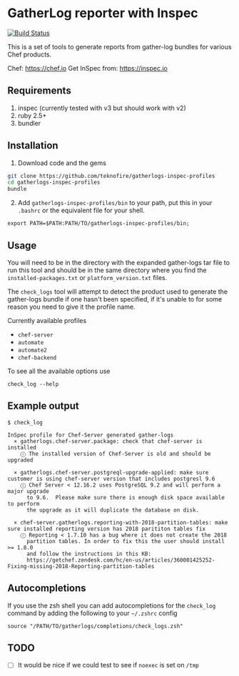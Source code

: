 # GatherLog reporter with Inspec

[![Build Status](https://travis-ci.com/teknofire/gatherlogs-inspec-profiles.svg?branch=master)](https://travis-ci.com/teknofire/gatherlogs-inspec-profiles)

This is a set of tools to generate reports from gather-log bundles for various Chef products.

Chef: https://chef.io
Get InSpec from: https://inspec.io

## Requirements

1. inspec (currently tested with v3 but should work with v2)
2. ruby 2.5+
3. bundler

## Installation

1. Download code and the gems

  ```bash
  git clone https://github.com/teknofire/gatherlogs-inspec-profiles
  cd gatherlogs-inspec-profiles
  bundle
  ```

2. Add `gatherlogs-inspec-profiles/bin` to your path, put this in your `.bashrc` or the equivalent file for your shell.

  ```
  export PATH=$PATH:PATH/TO/gatherlogs-inspec-profiles/bin;
  ```

## Usage

You will need to be in the directory with the expanded gather-logs tar file to run this tool and should be in the same directory where you find the `installed-packages.txt` or `platform_version.txt` files.

The `check_logs` tool will attempt to detect the product used to generate the gather-logs bundle if one hasn't been specified, if it's unable to for some reason you need to give it the profile name.

Currently available profiles
  * `chef-server`
  * `automate`
  * `automate2`
  * `chef-backend`

To see all the available options use

```
check_log --help
```

## Example output

```
$ check_log

InSpec profile for Chef-Server generated gather-logs
  × gatherlogs.chef-server.package: check that chef-server is installed
    ⓘ The installed version of Chef-Server is old and should be upgraded

  × gatherlogs.chef-server.postgreql-upgrade-applied: make sure customer is using chef-server version that includes postgresl 9.6
    ⓘ Chef Server < 12.16.2 uses PostgreSQL 9.2 and will perform a major upgrade
      to 9.6.  Please make sure there is enough disk space available to perform
      the upgrade as it will duplicate the database on disk.

  × chef-server.gatherlogs.reporting-with-2018-partition-tables: make sure installed reporting version has 2018 parititon tables fix
    ⓘ Reporting < 1.7.10 has a bug where it does not create the 2018
      partition tables. In order to fix this the user should install >= 1.8.0
      and follow the instructions in this KB:
      https://getchef.zendesk.com/hc/en-us/articles/360001425252-Fixing-missing-2018-Reporting-partition-tables
```

## Autocompletions

If you use the zsh shell you can add autocompletions for the `check_log` command by adding the following
to your `~/.zshrc` config

```
source "/PATH/TO/gatherlogs/completions/check_logs.zsh"
```

## TODO

* [ ] It would be nice if we could test to see if `noexec` is set on `/tmp`
